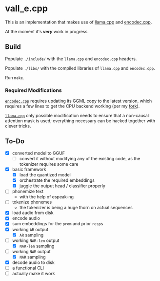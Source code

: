 # vall_e.cpp

This is an implementation that makes use of [llama.cpp](https://github.com/ggerganov/llama.cpp/) and [encodec.cpp](https://github.com/PABannier/encodec.cpp).

At the moment it's ***very*** work in progress.

## Build

Populate `./include/` with the `llama.cpp` and `encodec.cpp` headers.

Populate `./libs/` with the compiled libraries of `llama.cpp` and `encodec.cpp`.

Run `make`.

### Required Modifications

[`encodec.cpp`](https://github.com/PABannier/encodec.cpp) requires updating its GGML copy to the latest version, which requires a few lines to get the CPU backend working (per my [fork](https://github.com/e-c-k-e-r/encodec.cpp)).

[`llama.cpp`](https://github.com/ggerganov/llama.cpp) only possible modification needs to ensure that a non-causal attention mask is used; everything necessary can be hacked together with clever tricks.

## To-Do

* [x] converted model to GGUF
	* [ ] convert it without modifying any of the existing code, as the tokenizer requires some care
* [x] basic framework
	* [x] load the quantized model
	* [x] orchestrate the required embeddings
	* [x] juggle the output head / classifier properly
* [ ] phonemize text
	* with the help of espeak-ng
* [ ] tokenize phonemes
	* the tokenizer is being a huge thorn on actual sequences
* [x] load audio from disk
* [x] encode audio
* [x] sum embeddings for the `prom` and prior `resp`s
* [x] working `AR` output
	* [x] `AR` sampling
* [ ] working `NAR-len` output
	* [x] `NAR-len` sampling
* [ ] working `NAR` output
	* [x] `NAR` sampling
* [x] decode audio to disk
* [ ] a functional CLI
* [ ] actually make it work